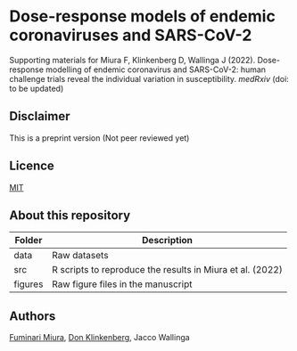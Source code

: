 # Dose-response models of endemic coronaviruses and SARS-CoV-2
Supporting materials for Miura F, Klinkenberg D, Wallinga J (2022). Dose-response modelling of endemic coronavirus and SARS-CoV-2: human challenge trials reveal the individual variation in susceptibility. _medRxiv_ (doi: to be updated)

## Disclaimer 
This is a preprint version (Not peer reviewed yet)

## Licence
[MIT](https://github.com/fmiura/CoronaDR_2022/blob/main/LICENSE)

## About this repository
| Folder    | Description |
|-----------|------------------------------------------------------|
| data      | Raw datasets |
| src       | R scripts to reproduce the results in Miura et al. (2022) |
| figures   | Raw figure files in the manuscript |

## Authors
[Fuminari Miura](https://github.com/fmiura), 
[Don Klinkenberg](https://github.com/donkeyshot), 
Jacco Wallinga
